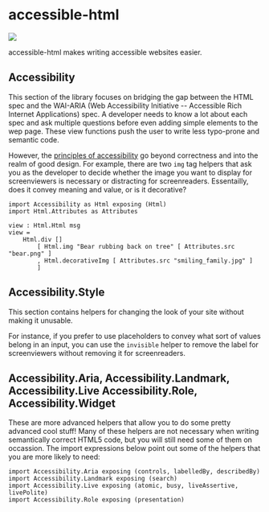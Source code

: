 # accessible-html
![](https://travis-ci.org/tesk9/accessible-html.svg?branch=master)

accessible-html makes writing accessible websites easier.

## Accessibility

This section of the library focuses on bridging the gap between the HTML spec and the WAI-ARIA (Web Accessibility Initiative -- Accessible Rich Internet Applications) spec. A developer needs to know a lot about each spec and ask multiple questions before even adding simple elements to the wep page. These view functions push the user to write less typo-prone and semantic code.

However, the [principles of accessibility](https://www.w3.org/TR/UNDERSTANDING-WCAG20/intro.html) go beyond correctness and into the realm of good design. For example, there are two `img` tag helpers that ask you as the developer to decide whether the image you want to display for screenviewers is necessary or distracting for screenreaders. Essentailly, does it convey meaning and value, or is it decorative?

```
import Accessibility as Html exposing (Html)
import Html.Attributes as Attributes

view : Html.Html msg
view =
    Html.div []
        [ Html.img "Bear rubbing back on tree" [ Attributes.src "bear.png" ]
        , Html.decorativeImg [ Attributes.src "smiling_family.jpg" ]
        ]

```

##  Accessibility.Style

This section contains helpers for changing the look of your site without making it unusable.

For instance, if you prefer to use placeholders to convey what sort of values belong in an input, you can use the `invisible` helper to remove the label for screenviewers without removing it for screenreaders.

## Accessibility.Aria, Accessibility.Landmark, Accessibility.Live Accessibility.Role, Accessibility.Widget

These are more advanced helpers that allow you to do some pretty advanced cool stuff! Many of these helpers are not necessary when writing semantically correct HTML5 code, but you will still need some of them on occassion. The import expressions below point out some of the helpers that you are more likely to need:


    import Accessibility.Aria exposing (controls, labelledBy, describedBy)
    import Accessibility.Landmark exposing (search)
    import Accessibility.Live exposing (atomic, busy, liveAssertive, livePolite)
    import Accessibility.Role exposing (presentation)

